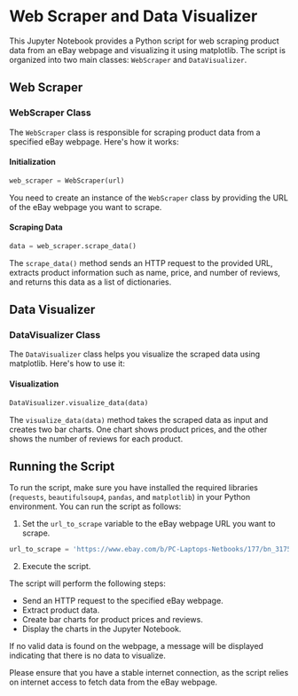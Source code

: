 # Web Scraper and Data Visualizer

This Jupyter Notebook provides a Python script for web scraping product data from an eBay webpage and visualizing it using matplotlib. The script is organized into two main classes: `WebScraper` and `DataVisualizer`.

## Web Scraper

### WebScraper Class

The `WebScraper` class is responsible for scraping product data from a specified eBay webpage. Here's how it works:

#### Initialization

```python
web_scraper = WebScraper(url)
```

You need to create an instance of the `WebScraper` class by providing the URL of the eBay webpage you want to scrape.

#### Scraping Data

```python
data = web_scraper.scrape_data()
```

The `scrape_data()` method sends an HTTP request to the provided URL, extracts product information such as name, price, and number of reviews, and returns this data as a list of dictionaries.

## Data Visualizer

### DataVisualizer Class

The `DataVisualizer` class helps you visualize the scraped data using matplotlib. Here's how to use it:

#### Visualization

```python
DataVisualizer.visualize_data(data)
```

The `visualize_data(data)` method takes the scraped data as input and creates two bar charts. One chart shows product prices, and the other shows the number of reviews for each product.

## Running the Script

To run the script, make sure you have installed the required libraries (`requests`, `beautifulsoup4`, `pandas`, and `matplotlib`) in your Python environment. You can run the script as follows:

1. Set the `url_to_scrape` variable to the eBay webpage URL you want to scrape.

```python
url_to_scrape = 'https://www.ebay.com/b/PC-Laptops-Netbooks/177/bn_317584'
```

2. Execute the script.

The script will perform the following steps:

- Send an HTTP request to the specified eBay webpage.
- Extract product data.
- Create bar charts for product prices and reviews.
- Display the charts in the Jupyter Notebook.

If no valid data is found on the webpage, a message will be displayed indicating that there is no data to visualize.

Please ensure that you have a stable internet connection, as the script relies on internet access to fetch data from the eBay webpage.

